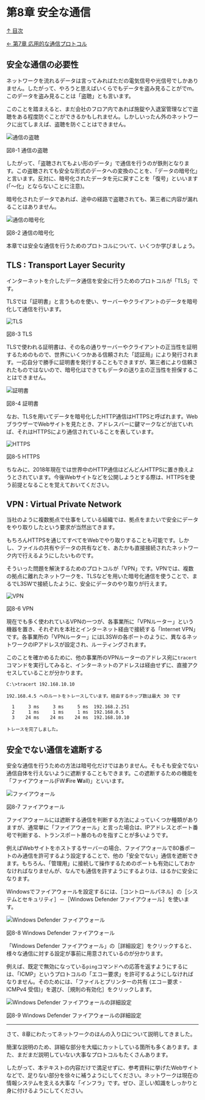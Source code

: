 ﻿第8章 安全な通信
=====

[↑ 目次](README.md "目次")

[← 第7章 応用的な通信プロトコル](07.md "第7章 応用的な通信プロトコル")

安全な通信の必要性
-----

ネットワークを流れるデータは言ってみればただの電気信号や光信号でしかありません。したがって、やろうと思えばいくらでもデータを盗み見ることがでm。このデータを盗み見ることは「盗聴」とも言います。

このことを踏まえると、まだ会社のフロア内であれば施錠や入退室管理などで盗聴をある程度防ぐことができるかもしれません。しかしいったん外のネットワークに出てしまえば、盗聴を防ぐことはできません。

![通信の盗聴](images/08-01.png)

図8-1 通信の盗聴

したがって、「盗聴されてもよい形のデータ」で通信を行うのが鉄則となります。この盗聴されても安全な形式のデータへの変換のことを、「データの暗号化」と言います。反対に、暗号化されたデータを元に戻すことを「復号」といいます(「～化」とならないことに注意)。

暗号化されたデータであれば、途中の経路で盗聴されても、第三者に内容が漏れることはありません。

![通信の暗号化](images/08-02.png)

図8-2 通信の暗号化

本章では安全な通信を行うためのプロトコルについて、いくつか学びましょう。

TLS : **T**ransport **L**ayer **S**ecurity
-----

インターネットを介したデータ通信を安全に行うためのプロトコルが「TLS」です。

TLSでは「証明書」と言うものを使い、サーバーやクライアントのデータを暗号化して通信を行います。

![TLS](images/08-03.png)

図8-3 TLS

TLSで使われる証明書は、その名の通りサーバーやクライアントの正当性を証明するためのもので、世界にいくつかある信頼された「認証局」により発行されます。一応自分で勝手に証明書を発行することもできますが、第三者により信頼されたものではないので、暗号化はできてもデータの送り主の正当性を担保することはできません。

![証明書](images/08-04.png)

図8-4 証明書

なお、TLSを用いてデータを暗号化したHTTP通信はHTTPSと呼ばれます。WebブラウザーでWebサイトを見たとき、アドレスバーに鍵マークなどが出ていれば、それはHTTPSにより通信されていることを表しています。

![HTTPS](images/08-05.png)

図8-5 HTTPS

ちなみに、2018年現在では世界中のHTTP通信はどんどんHTTPSに置き換えようとされています。今後Webサイトなどを公開しようとする際は、HTTPSを使う前提となることを覚えておいてください。


VPN : **V**irtual **P**rivate **N**etwork
-----

当社のように複数拠点で仕事をしている組織では、拠点をまたいで安全にデータをやり取りしたという要求が当然出てきます。

もちろんHTTPSを通じてすべてをWebでやり取りすることも可能です。しかし、ファイルの共有やデータの共有などを、あたかも直接接続されたネットワーク内で行えるようにしたいものです。

そういった問題を解決するためのプロトコルが「VPN」です。VPNでは、複数の拠点に離れたネットワークを、TLSなどを用いた暗号化通信を使うことで、まるでL3SWで接続したように、安全にデータのやり取りが行えます。

![VPN](images/08-06.png)

図8-6 VPN

現在でも多く使われているVPNの一つが、各事業所に「VPNルーター」という機器を置き、それぞれを本社とインターネット経由で接続する「Internet VPN」です。各事業所の「VPNルーター」にはL3SWの各ポートのように、異なるネットワークのIPアドレスが設定され、ルーティングされます。

このことを確かめるために、他の事業所のVPNルーターのアドレス宛に`tracert`コマンドを実行してみると、インターネットのアドレスは経由せずに、直接アクセスしていることが分かります。

```
C:\>tracert 192.168.10.10

192.168.4.5 へのルートをトレースしています。経由するホップ数は最大 30 です

  1     3 ms     3 ms     5 ms  192.168.2.251
  2     1 ms     1 ms     1 ms  192.168.0.5
  3    24 ms    24 ms    24 ms  192.168.10.10

トレースを完了しました。
```

安全でない通信を遮断する
-----

安全な通信を行うための方法は暗号化だけではありません。そもそも安全でない通信自体を行えないように遮断することもできます。この遮断するための機能を「ファイアウォール(FW:**F**ire **W**all)」といいます。

![ファイアウォール](images/08-07.png)

図8-7 ファイアウォール

ファイアウォールには遮断する通信を判断する方法によっていくつか種類がありますが、通常単に「ファイアウォール」と言った場合は、IPアドレスとポート番号で判断する、トランスポート層のものを指すことが多いようです。

例えばWebサイトをホストするサーバーの場合、ファイアウォールで80番ポートのみ通信を許可するよう設定することで、他の「安全でない」通信を遮断できます。もちろん、「管理用」に接続して操作するためのポートも有効にしておかなければなりませんが、なんでも通信を許すようにするよりは、はるかに安全になります。

Windowsでファイアウォールを設定するには、［コントロールパネル］の［システムとセキュリティ］－［Windows Defender ファイアウォール］を使います。

![Windows Defender ファイアウォール](images/08-08.png)

図8-8 Windows Defender ファイアウォール

「Windows Defender ファイアウォール」の［詳細設定］をクリックすると、様々な通信に対する設定が事前に用意されているのが分かります。

例えば、既定で無効になっている`ping`コマンドへの応答を返すようにするには、「ICMP」というプロトコルの「エコー要求」を許可するようにしなければなりません。そのためには、「ファイルとプリンターの共有 (エコ－要求 - ICMPv4 受信)」を選び、［規則の有効化］をクリックします。

![Windows Defender ファイアウォールの詳細設定](images/08-09.png)

図8-9 Windows Defender ファイアウォールの詳細設定

- - - - -

さて、8章にわたってネットワークのほんの入り口について説明してきました。

簡潔な説明のため、詳細な部分を大幅にカットしている箇所も多くあります。また、まだまだ説明していない大事なプロトコルもたくさんあります。

したがって、本テキストの内容だけで満足せずに、参考資料に挙げたWebサイトなどで、足りない部分を徐々に補うようにしてください。ネットワークは現在の情報システムを支える大事な「インフラ」です。ぜひ、正しい知識をしっかりと身に付けるようにしてください。